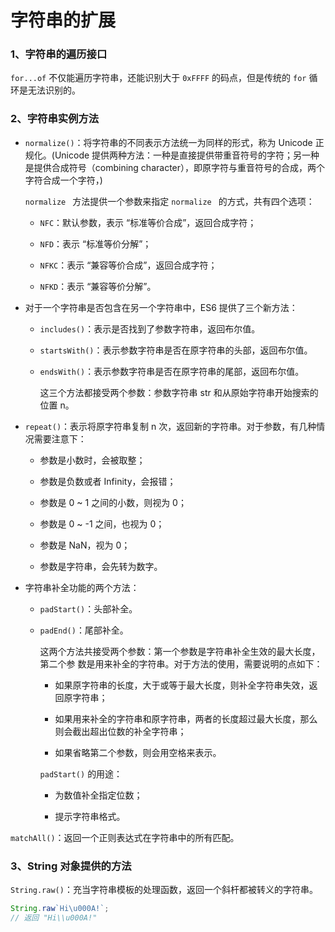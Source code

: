# 字符串的扩展

### 1、字符串的遍历接口

`for...of` 不仅能遍历字符串，还能识别大于 `0xFFFF` 的码点，但是传统的 `for` 循环是无法识别的。

### 2、字符串实例方法

- `normalize()`：将字符串的不同表示方法统一为同样的形式，称为 Unicode 正规化。(Unicode 提供两种方法：一种是直接提供带重音符号的字符；另一种是提供合成符号（combining character），即原字符与重音符号的合成，两个字符合成一个字符，)

	`normalize ` 方法提供一个参数来指定 `normalize ` 的方式，共有四个选项：
	
	- `NFC`：默认参数，表示 “标准等价合成”，返回合成字符；

	- `NFD`：表示 “标准等价分解”；

	- `NFKC`：表示 “兼容等价合成”，返回合成字符；

	- `NFKD`：表示 “兼容等价分解”。

- 对于一个字符串是否包含在另一个字符串中，ES6 提供了三个新方法：

	- `includes()`：表示是否找到了参数字符串，返回布尔值。

	- `startsWith()`：表示参数字符串是否在原字符串的头部，返回布尔值。

	- `endsWith()`：表示参数字符串是否在原字符串的尾部，返回布尔值。

		这三个方法都接受两个参数：参数字符串 str 和从原始字符串开始搜索的位置 n。

- `repeat()`：表示将原字符串复制 n 次，返回新的字符串。对于参数，有几种情况需要注意下：

	- 参数是小数时，会被取整；

	- 参数是负数或者 Infinity，会报错；

	- 参数是 0 ~ 1 之间的小数，则视为 0；

	- 参数是 0 ~ -1 之间，也视为 0；
	
	- 参数是 NaN，视为 0；

	- 参数是字符串，会先转为数字。

- 字符串补全功能的两个方法：

	- `padStart()`：头部补全。

	- `padEnd()`：尾部补全。

		这两个方法共接受两个参数：第一个参数是字符串补全生效的最大长度，第二个参	数是用来补全的字符串。对于方法的使用，需要说明的点如下：
	
		- 如果原字符串的长度，大于或等于最大长度，则补全字符串失效，返回原字符串；

		- 如果用来补全的字符串和原字符串，两者的长度超过最大长度，那么则会截出超出位数的补全字符串；

		- 如果省略第二个参数，则会用空格来表示。

		`padStart()` 的用途：
		
		- 为数值补全指定位数；

		- 提示字符串格式。

`matchAll()`：返回一个正则表达式在字符串中的所有匹配。

### 3、String 对象提供的方法

`String.raw()`：充当字符串模板的处理函数，返回一个斜杆都被转义的字符串。

```javascript
String.raw`Hi\u000A!`;
// 返回 "Hi\\u000A!"
```





